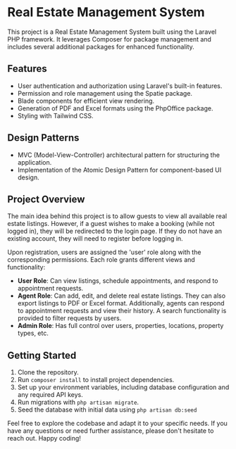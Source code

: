 # Real Estate Management System
This project is a Real Estate Management System built using the Laravel PHP framework. It leverages Composer for package management and includes several additional packages for enhanced functionality.

## Features
- User authentication and authorization using Laravel's built-in features.
- Permission and role management using the Spatie package.
- Blade components for efficient view rendering.
- Generation of PDF and Excel formats using the PhpOffice package.
- Styling with Tailwind CSS.

## Design Patterns
- MVC (Model-View-Controller) architectural pattern for structuring the application.
- Implementation of the Atomic Design Pattern for component-based UI design.

## Project Overview
The main idea behind this project is to allow guests to view all available real estate listings. However, if a guest wishes to make a booking (while not logged in), they will be redirected to the login page. If they do not have an existing account, they will need to register before logging in.

Upon registration, users are assigned the 'user' role along with the corresponding permissions. Each role grants different views and functionality:
- **User Role**: Can view listings, schedule appointments, and respond to appointment requests.
- **Agent Role**: Can add, edit, and delete real estate listings. They can also export listings to PDF or Excel format. Additionally, agents can respond to appointment requests and view their history. A search functionality is provided to filter requests by users.
- **Admin Role**: Has full control over users, properties, locations, property types, etc.
## Getting Started
1. Clone the repository.
2. Run `composer install` to install project dependencies.
3. Set up your environment variables, including database configuration and any required API keys.
4. Run migrations with `php artisan migrate`.
5. Seed the database with initial data using `php artisan db:seed`

Feel free to explore the codebase and adapt it to your specific needs. If you have any questions or need further assistance, please don't hesitate to reach out. Happy coding!
